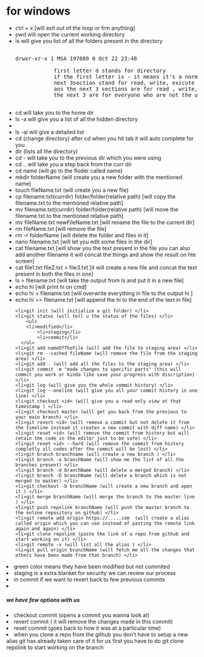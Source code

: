 <h1>for windows</h1>
<ul>
        <li>ctrl + x [will exit out of the loop or frm anything]</li>
        <li>pwd will open the current working directory</li>
        <li>ls will give you list of all the folders present in the directory</li>
        <pre>
            <li>drwxr-xr-x 1 MSA 197609 0 Oct 22 23:48</li>
            first letter d stands for directory
            if the first letter is - it means it's a normal file
            next 3section stand for read, write, exicute access for the user
            ans the next 3 sections are for read , write, exicute for the group
            the next 3 are for everyone who are not the user or a group
        </pre>
        <li>cd will take you to the home dir </li>
        <li>ls -a will give you a list of all the hidden directory<li>
        <li>ls -al will give a detailed list</li>
        <li>cd (change directory) after cd when you hit tab it will auto complete for you</li>
        <li>dir (lists all the directory) </li>
    <li>cd - will take you to the previous dir which you were using</li>
    <li>cd .. will take you a step back from the curr dir</li>
    <li>cd name (will go to the floder called name) </li>
    <li>mkdir folderName (will create you a new folder with the mentioned name)</li>
    <li>touch fileName.txt (will create you a new file)</li>
    <li>cp filename.txt(currdir) folder/folder(relative path) [will copy the filename.txt to the mentioned relative path]</li>
    <li>mv filename.txt(currdir) folder/folder(relative path) [will move the filename.txt to the mentioned relative path]</li>
    <li>mv fileName.txt newFileName.txt [will rename the file to the current dir]</li>
    <li>rm fileName.txt [will remove the file]</li>
    <li>rm -r folderName [will delete the folder and files in it]</li>
    <li>nano filename.txt [will let you edit some files in the dir]</li>
    <li>cat filename.txt [will show you the text present in the file you can also add another filename it will concat the things and show the result on hte screen]</li>
    <li>cat file1.txt file2.txt > file3.txt [it will create a new file and concat the text present in both the files in one]</li>
    <li>ls > filename.txt [will take the output from ls and put it in a  new file] </li>
    <li>echo hi [will print hi on cmd]</li>
    <li>echo hi > filename.txt [will overwrite everything in file to the output hi ]</li>
    <li>echo hi >> filename.txt [will append the hi to the end of the text in file]</li>

    <li>git init (will initialize a git folder) </li>
    <li>git status (will tell u the status of the files) </li>
        <ul>
		<li>modified</li>
        	<li>staging</li>
        	<li>commit</li>
	  </ul>
    <li>git add nameOfTheFile (will add the file to staging area) </li>
    <li>git rm --cached fileName (will remove the file from the staging area) </li>
    <li>git add . (will add all the files to the staging area) </li>
    <li>git commit -m "made changes to specific parts" (this will commit you work or kinda like save your progress with discription) </li>
    <li>git log (will give you the whole commit history) </li>
    <li>git log --oneline (will give you all your commit history in one line) </li>
    <li>git checkout <id> (will give you a read only view at that timestamp ) </li>
    <li>git checkout master (will get you back from the previous to your main branch) </li>
    <li>git revert <id> (will remove a commit but not delete it from the timeline instead it creates a new commit with diff name) </li>
    <li>git reset <id> (will remove the commit from history but will retain the code in the editor just to be safe) </li>
    <li>git reset <id> --hard (will remove the commit from history completly all codes after the commit will be lost) </li>
    <li>git branch branchname (will create a new branch ) </li>
    <li>git branch -a branchName (will show me the list of all the branches present) </li>
    <li>git branch -d branchName (will delete a merged branch) </li>
    <li>git branch -D branchName (will delete a branch which is not merged to master) </li>
    <li>git checkout -b branchName (will create a new branch and open it ) </li>
    <li>git merge branchName (will merge the branch to the master line ) </li>
    <li>git push repolink branchName (will push the master branch to the online repository on github) </li>
    <li>git remote add origin https://.....com  (will create a alias called origin which you can use instead of pasting the remote link again and again) </li>
    <li>git clone repolink (paste the link of a repo from github and start working on it) </li>
    <li>git remote -v (will list all the alias ) </li>
    <li>git pull origin branchName (will fetch me all the changes that others have been made from that branch) </li>
</ul>
    



<li> green color means they have been modified but not commited</li>
<li> staging is a extra blanket for security we can review our process</li>
<li> in commit if we want to revert back to few previous commits </li>
    <li><h5>we have few options with us</h5> </li>
    <li>checkout commit  (opens a commit you wanna look at) </li>
    <li>revert commit  ( it will remove the changes made in this commit) </li>
    <li>reset commit (goes back to how it was at a particular time) </li>
<li> when you clone a repo from the github you don't have to setup a new alias git has already taken care of it for us first you have to do git clone repolink to start working on the branch </li>


